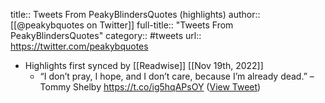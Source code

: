 title:: Tweets From PeakyBlindersQuotes (highlights)
author:: [[@peakybquotes on Twitter]]
full-title:: "Tweets From PeakyBlindersQuotes"
category:: #tweets
url:: https://twitter.com/peakybquotes

- Highlights first synced by [[Readwise]] [[Nov 19th, 2022]]
	- “I don’t pray, I hope, and I don’t care, because I’m already dead.” – Tommy Shelby https://t.co/ig5hqAPsOY ([View Tweet](https://twitter.com/peakybquotes/status/1369694625993269248))